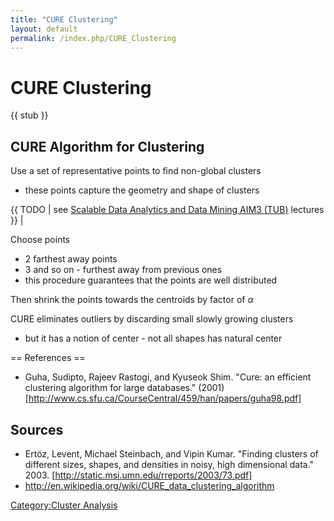 ```yaml
---
title: "CURE Clustering"
layout: default
permalink: /index.php/CURE_Clustering
---
```


# CURE Clustering

{{ stub }}

## CURE Algorithm for Clustering
Use a set of representative points to find non-global clusters 
- these points capture the geometry and shape of clusters 

{{ TODO |  see [Scalable Data Analytics and Data Mining AIM3 (TUB)](Scalable_Data_Analytics_and_Data_Mining_AIM3_(TUB)) lectures }} |

Choose points
- 2 farthest away points
- 3 and so on - furthest away from previous ones
- this procedure guarantees that the points are well distributed 

Then shrink the points towards the centroids by factor of $\alpha$ 


CURE eliminates outliers by discarding small slowly growing clusters 
- but it has a notion of center - not all shapes has natural center


== References == 
- Guha, Sudipto, Rajeev Rastogi, and Kyuseok Shim. "Cure: an efficient clustering algorithm for large databases." (2001) [http://www.cs.sfu.ca/CourseCentral/459/han/papers/guha98.pdf]

## Sources
- Ertöz, Levent, Michael Steinbach, and Vipin Kumar. "Finding clusters of different sizes, shapes, and densities in noisy, high dimensional data." 2003. [http://static.msi.umn.edu/rreports/2003/73.pdf]
- http://en.wikipedia.org/wiki/CURE_data_clustering_algorithm

[Category:Cluster Analysis](Category_Cluster_Analysis)
